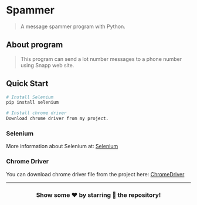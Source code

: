 # Spammer
> A message spammer program with Python.

## About program
> This program can send a lot number messages to a phone number using Snapp web site.

## Quick Start

``` bash
# Install Selenium
pip install selenium

# Install chrome driver
Download chrome driver from my project.
```
### Selenium
More information about Selenium at: [Selenium](https://www.selenium.dev/)

### Chrome Driver
You can download chrome driver file from the project here: [ChromeDriver](./chromedriver)

---

<div align="center">

### Show some ❤️ by starring 🌟 the repository!

</div>
